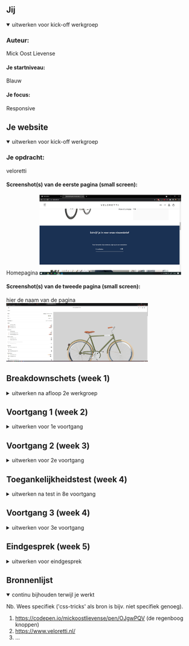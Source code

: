 ## Jij

<details open>
<summary>uitwerken voor kick-off werkgroep</summary>

### Auteur:
Mick Oost Lievense

#### Je startniveau:
Blauw

#### Je focus:
Responsive
 
</details>





## Je website

<details open>
<summary>uitwerken voor kick-off werkgroep</summary>

### Je opdracht:
veloretti

#### Screenshot(s) van de eerste pagina (small screen): 
Homepagina 
<img src="images/veloretti.jpg" width="375px" alt="Homepagina">

#### Screenshot(s) van de tweede pagina (small screen):
hier de naam van de pagina  
<img src="images/velo2.jpg" width="375px" alt="product pagina">
 
</details>





## Breakdownschets (week 1)

<details>
<summary>uitwerken na afloop 2e werkgroep</summary>

### de hele pagina: 
<img src="images/hele.jpeg" width="375px" alt="breakdown van de hele pagina">

### dynamisch deel (bijv menu): 
<img src="images/menuschets.jpeg" width="375px" alt="breakdown van een dynamisch deel">

### wellicht nog een dynamisch deel (bijv filter): 
<img src="images/roteerfiets.jpeg" width="375px" alt="breakdown van nog een dynamisch deel">

</details>





## Voortgang 1 (week 2)

<details>
<summary>uitwerken voor 1e voortgang</summary>

### Stand van zaken
In de eerste week was ik nog gewisseld van website omdat het toch een te lastig iets was om na te maken.


### Agenda voor meeting
samen met je groepje opstellen

Mick: Tijdens het eerste voortgang gesprek was ik al van mijn eerste website afgestapt. Eerst zou ik de website van oneplus gaan maken. Maar nu zou ik een google website na gaan maken. Ik wilde het vooral hebben over het semantische schrijven, ik begreep nog niet zo goed hoe dat werkte.


### Verslag van meeting
hier na afloop snel de uitkomsten van de meeting vastleggen

- Semantisch schrijven; zonder id's en classes.
- De website is niet goed responsive

</details>





## Voortgang 2 (week 3)

<details>
<summary>uitwerken voor 2e voortgang</summary>

### Stand van zaken
Ik had al een hoop aan mn google website gedaan. Alleen was het niet de juiste voor mij. Tijdens de les was ik namelijk weer van website geswitcht.
Nu ging ik werken aan mijn veloretti website.


### Agenda voor meeting
samen met je groepje opstellen

Mick: Hoe lijn ik mn menu beter uit. Hoe kan mn code nog semantischer.


### Verslag van meeting
hier na afloop snel de uitkomsten van de meeting vastleggen

- Let op de H1, H2 en 3tjes. gebruik ze niet door elkaar.
- Gebruik niet zomaar een article voor een section.

</details>





## Toegankelijkheidstest (week 4)

<details>
<summary>uitwerken na test in 8e voortgang</summary>

### Bevindingen
Lijst met je bevindingen die in de test naar voren kwamen:
Mijn site is eigenlijk best toegankelijk. Al komt dit waarschijnlijk ook omdat er niet heel veel interactie op plaats vindt. De echte velorettie website is best wel chaotisch, Dit komt door het onduidelijke menu en de vele linkjes etc.

#### Titel eerste bevinding
Hier korte omschrijving (met indien nodig een afbeelding)
Als je blind bent kun je nog best makkelijk door de website heen komen, al is het niet echt duidelijk of je nu in een menu balk zit te tabben of dat je op de pagina zelf bent.

Hier een omschrijving van hoe het opgelost kan worden (met indien nodig een afbeelding)
Om dit op te lossen moet ik meer alt teksten aan de knoppen en andere interactieve delen van de site hangen. Zo hoort een blind iemand duidelijker waar hij of zij is.

#### Titel tweede bevinding. 
Hier korte omschrijving (met indien nodig een afbeelding)
Voor kleuren blinden is de website eigenlijk prima. Ik had best verwacht dat er iets mis zou gaan, maar het contrast is overal duidelijk en het is niet vervelend om te lezen of iets dergelijks.

Hier een omschrijving van hoe het opgelost kan worden (met indien nodig een afbeelding)
Er hoeft op dit gebied dus niet persee iets opgelost te worden.

#### Titel volgende bevinding. 
Hier korte omschrijving (met indien nodig een afbeelding)
De lastigste was naar mijn idee de bril waardoor je recht in je zicht een vlek had. Hier kon je gewoon niets mee zien. Er viel niets te focussen. Als je zo de blinde vlek hebt zie je alleen wat aan de zijkanten. 

Hier een omschrijving van hoe het opgelost kan worden (met indien nodig een afbeelding)
Ook voor deze beperking is het handig om een screenreader te gebruiken en zal de website dus duidelijker voor een screenreader moeten worden. Denk hierbij weer aan alt texten etc.

#### Titel nog een bevinding. 
Hier korte omschrijving (met indien nodig een afbeelding)
Deze bevinding kon natuurlijk niet achter blijven. De schok arm. Hiermee kon je bepaalde vormen van lichamelijke beperkingen na bootsen. Denk aan spasmes of parkinson. Het was erg moeilijk om met dit soort stuiptrekkingen de website te gebruiken. Los van het feit dat je arm all kanten op ging hielp het ook niet bij de concentratie. Het was erg moeilijk om de cursor op de juste plek te krijgen en vervolgens ook nog te klikken.


Hier een omschrijving van hoe het opgelost kan worden (met indien nodig een afbeelding)
Dit is een probleem dat mij erg moeilijk op te lossen leek. Maar na een tijdje brainstormen dacht ik, waarom zou je alles niet een tikkie groter maken. Zo is het veel makkelijker om de muis op de juiste plek te krijgen en zo maak je het makkelijker om de site te navigeren!

</details>





## Voortgang 3 (week 4)

<details>
<summary>uitwerken voor 3e voortgang</summary>

### Stand van zaken
Ik was deze week niet aanwezig bij het voortgangsgesprek. Dit kwam doordat ik mijn 2e vaccinatie had gehad en er erg ziek van was geworden. 


### Agenda voor meeting
samen met je groepje opstellen

Ik had het graag willen hebben over het uitlijnen van bepaalde items op mn website.


### Verslag van meeting
hier na afloop snel de uitkomsten van de meeting vastleggen



</details>





## Eindgesprek (week 5)

<details>
<summary>uitwerken voor eindgesprek</summary>

### Stand van zaken
hier dit ging goed & dit was lastig (neem ook screenshots op van delen van je website en code)

### Screenshot(s)

hier screenshot(s) van je eindresultaat

</details>





## Bronnenlijst

<details open>
<summary>continu bijhouden terwijl je werkt</summary>

Nb. Wees specifiek ('css-tricks' als bron is bijv. niet specifiek genoeg).

1. https://codepen.io/mickoostlievense/pen/OJgwPQV (de regenboog knoppen)
2. https://www.veloretti.nl/
3. ...

</details>